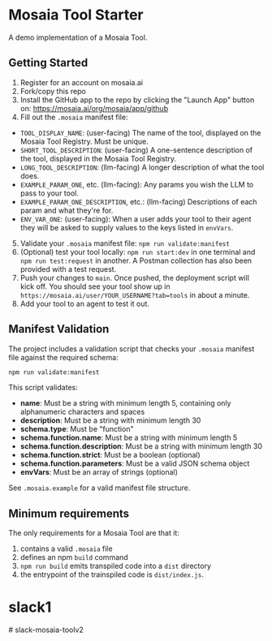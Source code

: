 # Mosaia Tool Starter
A demo implementation of a Mosaia Tool.

## Getting Started
1. Register for an account on mosaia.ai
2. Fork/copy this repo
3. Install the GitHub app to the repo by clicking the "Launch App" button on: https://mosaia.ai/org/mosaia/app/github
4. Fill out the `.mosaia` manifest file:
- `TOOL_DISPLAY_NAME`: (user-facing) The name of the tool, displayed on the Mosaia Tool Registry. Must be unique.
- `SHORT_TOOL_DESCRIPTION`: (user-facing) A one-sentence description of the tool, displayed in the Mosaia Tool Registry.
- `LONG_TOOL_DESCRIPTION`: (llm-facing) A longer description of what the tool does.
- `EXAMPLE_PARAM_ONE`, etc. (llm-facing): Any params you wish the LLM to pass to your tool.
- `EXAMPLE_PARAM_ONE_DESCRIPTION`, etc.: (llm-facing) Descriptions of each param and what they're for.
- `ENV_VAR_ONE`: (user-facing): When a user adds your tool to their agent they will be asked to supply values to the keys listed in `envVars`.
5. Validate your `.mosaia` manifest file: `npm run validate:manifest`
6. (Optional) test your tool locally: `npm run start:dev` in one terminal and `npm run test:request` in another. A Postman collection has also been provided with a test request.
7. Push your changes to `main`. Once pushed, the deployment script will kick off. You should see your tool show up in `https://mosaia.ai/user/YOUR_USERNAME?tab=tools` in about a minute.
8. Add your tool to an agent to test it out.

## Manifest Validation
The project includes a validation script that checks your `.mosaia` manifest file against the required schema:

```bash
npm run validate:manifest
```

This script validates:
- **name**: Must be a string with minimum length 5, containing only alphanumeric characters and spaces
- **description**: Must be a string with minimum length 30
- **schema.type**: Must be "function"
- **schema.function.name**: Must be a string with minimum length 5
- **schema.function.description**: Must be a string with minimum length 30
- **schema.function.strict**: Must be a boolean (optional)
- **schema.function.parameters**: Must be a valid JSON schema object
- **envVars**: Must be an array of strings (optional)

See `.mosaia.example` for a valid manifest file structure.

## Minimum requirements
The only requirements for a Mosaia Tool are that it:
1. contains a valid `.mosaia` file
2. defines an npm `build` command
3. `npm run build` emits transpiled code into a `dist` directory
4. the entrypoint of the trainspiled code is `dist/index.js`.
# slack1
#   s l a c k - m o s a i a - t o o l v 2  
 